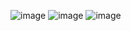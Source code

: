 ![image](https://github.com/ChaoguangHuo/InternationalDataGovernance/assets/32315057/fd5aca5a-0152-4995-a674-0cf7a1ebdb62)
![image](https://github.com/ChaoguangHuo/InternationalDataGovernance/assets/32315057/d73f175c-cb26-4d7f-90f1-d02e75e28033)
![image](https://github.com/ChaoguangHuo/InternationalDataGovernance/assets/32315057/46863bd1-123c-4c22-b891-4c222bc9e4e0)
